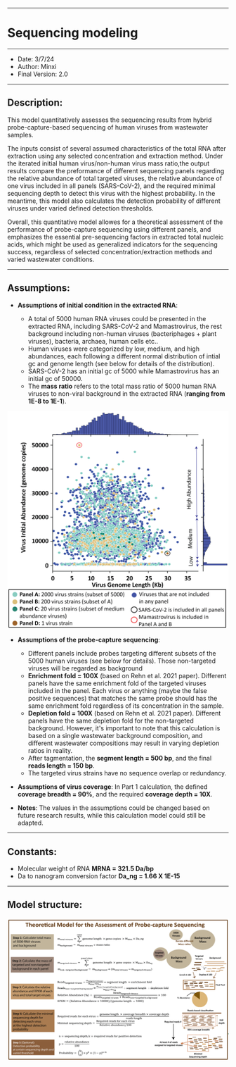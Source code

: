 
---
# Sequencing modeling

---
* Date: 3/7/24
* Author: Minxi
* Final Version: 2.0

---
## Description: 

This model quantitatively assesses the sequencing results from hybrid probe-capture-based sequencing of human viruses from wastewater samples.

The inputs consist of several assumed characteristics of the total RNA after extraction using any selected concentration and extraction method. Under the iterated initial human virus/non-human virus mass ratio,the output results compare the preformance of different sequencing panels regarding the relative abundance of total targeted viruses, the relative abundance of one virus included in all panels (SARS-CoV-2), and the required minimal sequencing depth to detect this virus with the highest probability. In the meantime, this model also calculates the detection probability of different viruses under varied defined detection thresholds.

Overall, this quantitative model allowes for a theoretical assessment of the performance of probe-capture sequencing using different panels, and emphasizes the essential pre-sequencing factors in extracted total nucleic acids, which might be used as generalized indicators for the sequencing success, regardless of selected concentration/extraction methods and varied wastewater conditions.

---
## Assumptions:

  * **Assumptions of initial condition in the extracted RNA**:

    * A total of 5000 human RNA viruses could be presented in the extracted RNA, including SARS-CoV-2 and Mamastrovirus, the rest background including non-human viruses (bacteriphages + plant viruses), bacteria, archaea, human cells etc..
    * Human viruses were categorized by low, medium, and high abundances, each following a different normal distribution of intial gc and genome length (see below for details of the distribution).
    * SARS-CoV-2 has an initial gc of 5000 while Mamastrovirus has an initial gc of 50000.
    * The **mass ratio** refers to the total mass ratio of 5000 human RNA viruses to non-viral background in the extracted RNA (**ranging from 1E-8 to 1E-1**).
   
  ![Characteristics of 5000 virus strains in modeled extracted wastewater samples](https://github.com/mj2770/Theoretical-model-for-the-assessment-of-probe-capture-sequencing/blob/main/Distribution_3-02.png)

  * **Assumptions of the probe-capture sequencing**:

    * Different panels include probes targeting different subsets of the 5000 human viruses (see below for details). Those non-targeted viruses will be regarded as background
    * **Enrichment fold = 100X** (based on Rehn et al. 2021 paper). Different panels have the same enrichment fold of the targeted viruses included in the panel. Each virus or anything (maybe the false positive sequences) that matches the same probe should has the same enrichment fold regardless of its concentration in the sample.
    * **Depletion fold = 100X** (based on Rehn et al. 2021 paper). Different panels have the same depletion fold for the non-targeted background. However, it's important to note that this calculation is based on a single wastewater background composition, and different wastewater compositions may result in varying depletion ratios in reality.
    * After tagmentation, the **segment length = 500 bp**, and the final **reads length = 150 bp**.
    * The targeted virus strains have no sequence overlap or redundancy.
    
  * **Assumptions of virus coverage**: In Part 1 calculation, the defined **coverage breadth = 90%**, and the required **coverage depth = 10X**.

  * **Notes**: The values in the assumptions could be changed based on future research results, while this calculation model could still be adapted.
---
## Constants:

  * Molecular weight of RNA **MRNA = 321.5 Da/bp**
  * Da to nanogram conversion factor **Da_ng = 1.66 X 1E-15**
---
## Model structure:
![Model calculation equations](https://github.com/mj2770/Theoretical-model-for-the-assessment-of-probe-capture-sequencing/blob/main/Model%20structure-02.png)
